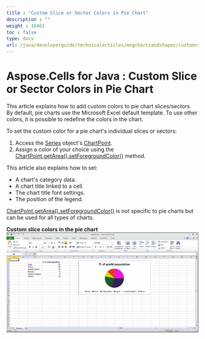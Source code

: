 ```yaml
---
title : "Custom Slice or Sector Colors in Pie Chart" 
description : "" 
weight : 16461 
toc : false
type: docs
url: /java/developerguide/technicalarticles/mngchartsandshapes/custom+slice+or+sector+colors+in+pie+chart/
---
```


# Aspose.Cells for Java : Custom Slice or Sector Colors in Pie Chart


This article explains how to add custom colors to pie chart slices/sectors. By default, pie charts use the Microsoft Excel default template. To use other colors, it is possible to redefine the colors in the chart.

To set the custom color for a pie chart's individual slices or sectors:

1.  Access the [Series](https://apireference.aspose.com/java/cells/com.aspose.cells/Series) object's [ChartPoint](https://apireference.aspose.com/java/cells/com.aspose.cells/ChartPoint).
2.  Assign a color of your choice using the [ChartPoint.getArea().setForegroundColor()](https://apireference.aspose.com/java/cells/com.aspose.cells/area#ForegroundColor) method.

This article also explains how to set:

*   A chart's category data.
*   A chart title linked to a cell.
*   The chart title font settings.
*   The position of the legend.

[ChartPoint.getArea().setForegroundColor()](https://apireference.aspose.com/java/cells/com.aspose.cells/area#ForegroundColor) is not specific to pie charts but can be used for all types of charts.

**Custom slice colors in the pie chart**  
![image](5472852.png)


